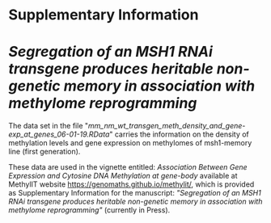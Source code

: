 # Supplementary Information
# _Segregation of an MSH1 RNAi transgene produces heritable non-genetic memory in association with methylome reprogramming_

The data set in the file "_mm_nm_wt_transgen_meth_density_and_gene-exp_at_genes_06-01-19.RData_" carries the information on
the density of methylation levels and gene expression on methylomes of msh1-memory line (first generation).

These data are used in the vignette entitled: _Association Between Gene Expression and Cytosine DNA Methylation at gene-body_
available at MethylIT website https://genomaths.github.io/methylit/, which is provided as Supplementary Information for the manuscript: _"Segregation of an MSH1 RNAi transgene produces heritable non-genetic memory in
association with methylome reprogramming"_ (currently in Press). 



